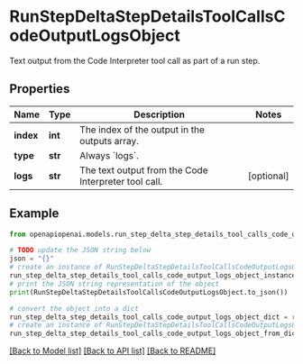 # RunStepDeltaStepDetailsToolCallsCodeOutputLogsObject

Text output from the Code Interpreter tool call as part of a run step.

## Properties

Name | Type | Description | Notes
------------ | ------------- | ------------- | -------------
**index** | **int** | The index of the output in the outputs array. | 
**type** | **str** | Always &#x60;logs&#x60;. | 
**logs** | **str** | The text output from the Code Interpreter tool call. | [optional] 

## Example

```python
from openapiopenai.models.run_step_delta_step_details_tool_calls_code_output_logs_object import RunStepDeltaStepDetailsToolCallsCodeOutputLogsObject

# TODO update the JSON string below
json = "{}"
# create an instance of RunStepDeltaStepDetailsToolCallsCodeOutputLogsObject from a JSON string
run_step_delta_step_details_tool_calls_code_output_logs_object_instance = RunStepDeltaStepDetailsToolCallsCodeOutputLogsObject.from_json(json)
# print the JSON string representation of the object
print(RunStepDeltaStepDetailsToolCallsCodeOutputLogsObject.to_json())

# convert the object into a dict
run_step_delta_step_details_tool_calls_code_output_logs_object_dict = run_step_delta_step_details_tool_calls_code_output_logs_object_instance.to_dict()
# create an instance of RunStepDeltaStepDetailsToolCallsCodeOutputLogsObject from a dict
run_step_delta_step_details_tool_calls_code_output_logs_object_from_dict = RunStepDeltaStepDetailsToolCallsCodeOutputLogsObject.from_dict(run_step_delta_step_details_tool_calls_code_output_logs_object_dict)
```
[[Back to Model list]](../README.md#documentation-for-models) [[Back to API list]](../README.md#documentation-for-api-endpoints) [[Back to README]](../README.md)


